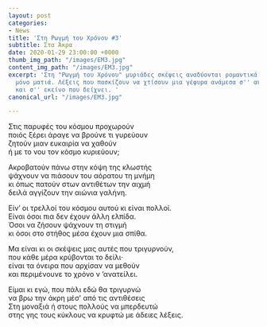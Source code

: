 ```yaml
---
layout: post
categories:
- News
title: 'Στη Ρωγμή του Χρόνου #3'
subtitle: Στα Άκρα
date: 2020-01-29 23:00:00 +0000
thumb_img_path: "/images/EM3.jpg"
content_img_path: "/images/EM3.jpg"
excerpt: 'Στη "Ρωγμή του Χρόνου" μυριάδες σκέψεις αναδύονται ρομαντικά, μέσα από μια
  μόνο ματιά. Λέξεις που πασκίζουν να χτίσουν μια γέφυρα ανάμεσα σ'' αυτό που μιλά
  και σ'' εκείνο που δείχνει. '
canonical_url: "/images/EM3.jpg"

---
```

Στις παρυφές του κόσμου προχωρούν  
ποιός ξέρει άραγε να βρούνε τι γυρεύουν  
ζητούν μιαν ευκαιρία να χαθούν  
ή με το νου τον κόσμο κυριεύουν;

Ακροβατούν πάνω στην κόψη της κλωστής  
ψάχνουν να πιάσουν του αόρατου τη μνήμη  
κι όπως πατούν στων αντιθέτων την αιχμή  
δειλά αγγίζουν την αιώνια γαλήνη.

Είν’ οι τρελλοί του κόσμου αυτού κι είναι πολλοί.  
Είναι όσοι πια δεν έχουν άλλη ελπίδα.  
Όσοι να ζήσουν ψάχνουν τη στιγμή  
κι όσοι στο στήθος μέσα έχουν μια σπίθα.

Μα είναι κι οι σκέψεις μας αυτές που τριγυρνούν,  
που κάθε μέρα κρύβονται το δείλι·  
είναι τα όνειρα που αρχίσαν να μεθούν  
και περιμένουνε το χρόνο ν ’ανατείλει.

Είμαι κι εγώ, που πάλι εδώ θα τριγυρνώ  
να βρω την άκρη μέσ' από τις αντιθέσεις  
Στη μοναξιά ή στους πολλούς να μπερδευτώ  
στης γης τους κύκλους να κρυφτώ με άδειες λέξεις.